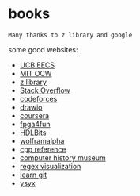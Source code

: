 # books
    Many thanks to z library and google
some good websites:
- [UCB EECS](https://inst.eecs.berkeley.edu//classes-eecs.html)
- [MIT OCW](https://ocw.mit.edu/)
- [z library](https://sg1lib.org)
- [Stack Overflow](https://stackoverflow.com/)
- [codeforces](https://codeforces.com/)
- [drawio](https://app.diagrams.net/)
- [coursera](https://www.coursera.org/)
- [fpga4fun](https://www.fpga4fun.com/)
- [HDLBits](https://hdlbits.01xz.net/wiki/Main_Page)
- [wolframalpha](https://www.wolframalpha.com/)
- [cpp reference](https://cplusplus.com/reference/)
- [computer history museum](https://www.softwarepreservation.org/)
- [regex visualization](https://regexr.com/)
- [learn git](https://onlywei.github.io/explain-git-with-d3/)
- [ysyx](https://ysyx.oscc.cc/docs/)
